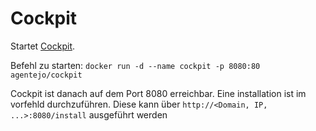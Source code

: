 # Cockpit

Startet [Cockpit](https://getcockpit.com/).

Befehl zu starten: ```docker run -d --name cockpit -p 8080:80 agentejo/cockpit```

Cockpit ist danach auf dem Port 8080 erreichbar. Eine installation ist im vorfehld durchzuführen. Diese kann über ```http://<Domain, IP, ...>:8080/install``` ausgeführt werden